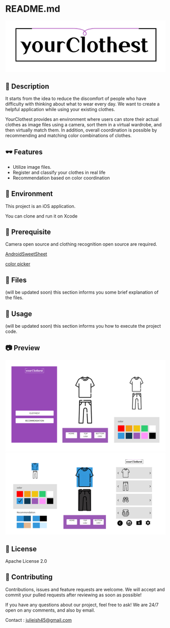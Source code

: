 # README.md



![logo2.png](images/logo2.png)




## **👒 Description**


It starts from the idea to reduce the discomfort of people who have difficulty with thinking about what to wear every day. We want to create a helpful application while using your existing clothes.

YourClothest provides an environment where users can store their actual clothes as image files using a camera, sort them in a virtual wardrobe, and then virtually match them. In addition, overall coordination is possible by recommending and matching color combinations of clothes.



## 🕶️ Features


- Utilize image files.
- Register and classify your clothes in real life
- Recommendation based on color coordination



## **🥼 Environment**


This project is an iOS application.

You can clone and run it on Xcode



## **👔 Prerequisite**


Camera open source and clothing recognition open source are required.

[AndroidSweetSheet](https://github.com/zzz40500/AndroidSweetSheet)

[color picker](https://github.com/kristiyanP/colorpicker)

## **👖 Files**


(will be updated soon) this section informs you some brief explanation of the files.



## **👗 Usage**


(will be updated soon) this section informs you how to execute the project code.



## 📷 Preview

![preview1](images/preview1.jpeg)
![preview2](images/preview2.jpeg)



## **🧦 License**


Apache License 2.0



## **👟 Contributing**


Contributions, issues and feature requests are welcome. We will accept and commit your pulled requests after reviewing as soon as possible!

If you have any questions about our project, feel free to ask!
We are 24/7 open on any comments, and also by email.

Contact : julieish45@gmail.com
